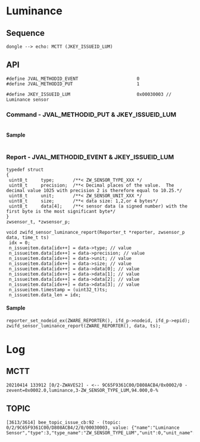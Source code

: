# Luminance
## Sequence

   ```sequence
   dongle --> echo: MCTT (JKEY_ISSUEID_LUM)
   ```

## API
   ```
#define JVAL_METHODID_EVENT                      0
#define JVAL_METHODID_PUT                        1

#define JKEY_ISSUEID_LUM                         0x00030003 // Luminance sensor
   ```
### Command - JVAL_METHODID_PUT & JKEY_ISSUEID_LUM
   ```

   ```
#### Sample
   ```

   ```
### Report - JVAL_METHODID_EVENT & JKEY_ISSUEID_LUM
   ```
typedef struct
{
	uint8_t     type;		/**< ZW_SENSOR_TYPE_XXX */
	uint8_t     precision;  /**< Decimal places of the value.  The decimal value 1025 with precision 2 is therefore equal to 10.25.*/
	uint8_t     unit;	    /**< ZW_SENSOR_UNIT_XXX */
	uint8_t     size;	    /**< data size: 1,2,or 4 bytes*/
	uint8_t     data[4];	/**< sensor data (a signed number) with the first byte is the most significant byte*/
}
zwsensor_t, *zwsensor_p;

void zwifd_sensor_luminance_report(Reporter_t *reporter, zwsensor_p data, time_t ts)
	idx = 0;
	n_issueitem.data[idx++] = data->type; // value
	n_issueitem.data[idx++] = data->precision; // value
	n_issueitem.data[idx++] = data->unit; // value
	n_issueitem.data[idx++] = data->size; // value
	n_issueitem.data[idx++] = data->data[0]; // value
	n_issueitem.data[idx++] = data->data[1]; // value
	n_issueitem.data[idx++] = data->data[2]; // value
	n_issueitem.data[idx++] = data->data[3]; // value
	n_issueitem.timestamp = (uint32_t)ts;
	n_issueitem.data_len = idx;
   ```
#### Sample
   ```
reporter_set_nodeid_ex(ZWARE_REPORTER(), ifd_p->nodeid, ifd_p->epid);
zwifd_sensor_luminance_report(ZWARE_REPORTER(), data, ts);
   ```

# Log
## MCTT
   ```
20210414 133912 [0/2-ZWAVES2] - <-- 9C65F9361C00/D808ACB4/0x0002/0 - zevent=0x0002.0,luminance,3-ZW_SENSOR_TYPE_LUM,94.000,0-%
   ```

## TOPIC
   ```
[3613/3614] bee_topic_issue_cb:92 - (topic: 0/2/9C65F9361C00/D808ACB4/2/0/00030003, value: {"name":"Luminance Sensor","type":3,"type_name":"ZW_SENSOR_TYPE_LUM","unit":0,"unit_name":"%","value":94.0})
   ```
